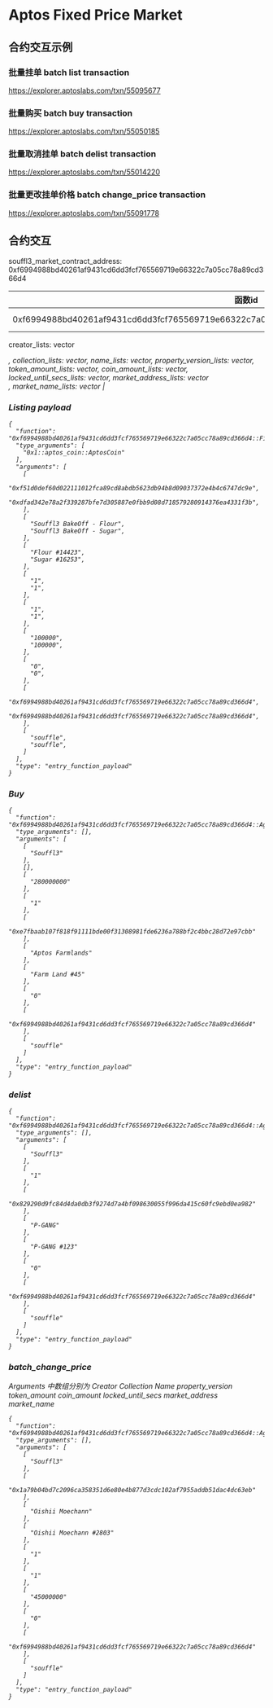 # Aptos Fixed Price Market


## 合约交互示例

### 批量挂单 batch list transaction

https://explorer.aptoslabs.com/txn/55095677

### 批量购买 batch buy transaction

https://explorer.aptoslabs.com/txn/55050185

### 批量取消挂单 batch delist transaction

https://explorer.aptoslabs.com/txn/55014220


### 批量更改挂单价格 batch change_price transaction

https://explorer.aptoslabs.com/txn/55091778

## 合约交互

souffl3_market_contract_address: 0xf6994988bd40261af9431cd6dd3fcf765569719e66322c7a05cc78a89cd366d4

| 函数id | 入参泛型 | 入参  |
|------|--|---|
| 0xf6994988bd40261af9431cd6dd3fcf765569719e66322c7a05cc78a89cd366d4::FixedPriceMarket::batch_list_script | 0x1::aptos_coin::AptosCoin |  token_owner: &signer,
creator_lists: vector<address>,
collection_lists: vector<String>,
name_lists: vector<String>,
property_version_lists: vector<u64>,
token_amount_lists: vector<u64>,
coin_amount_lists: vector<u64>,
locked_until_secs_lists: vector<u64>,
market_address_lists: vector<address>,
market_name_lists: vector<String>   |

### Listing payload

```
{
  "function": "0xf6994988bd40261af9431cd6dd3fcf765569719e66322c7a05cc78a89cd366d4::FixedPriceMarket::batch_list_script",
  "type_arguments": [
    "0x1::aptos_coin::AptosCoin"
  ],
  "arguments": [
    [
      "0xf51d0def60d022111012fca89cd8abdb5623db94b8d09037372e4b4c6747dc9e",
      "0xdfad342e78a2f339287bfe7d305887e0fbb9d08d718579280914376ea4331f3b",
    ],
    [
      "Souffl3 BakeOff - Flour",
      "Souffl3 BakeOff - Sugar",
    ],
    [
      "Flour #14423",
      "Sugar #16253",
    ],
    [
      "1",
      "1",
    ],
    [
      "1",
      "1",
    ],
    [
      "100000",
      "100000",
    ],
    [
      "0",
      "0",
    ],
    [
      "0xf6994988bd40261af9431cd6dd3fcf765569719e66322c7a05cc78a89cd366d4",
      "0xf6994988bd40261af9431cd6dd3fcf765569719e66322c7a05cc78a89cd366d4",
    ],
    [
      "souffle",
      "souffle",
    ]
  ],
  "type": "entry_function_payload"
}
```

### Buy

```
{
  "function": "0xf6994988bd40261af9431cd6dd3fcf765569719e66322c7a05cc78a89cd366d4::Aggregator::batch_buy_script_V1",
  "type_arguments": [],
  "arguments": [
    [
      "Souffl3"
    ],
    [],
    [
      "280000000"
    ],
    [
      "1"
    ],
    [
      "0xe7fbaab107f818f91111bde00f31308981fde6236a788bf2c4bbc28d72e97cbb"
    ],
    [
      "Aptos Farmlands"
    ],
    [
      "Farm Land #45"
    ],
    [
      "0"
    ],
    [
      "0xf6994988bd40261af9431cd6dd3fcf765569719e66322c7a05cc78a89cd366d4"
    ],
    [
      "souffle"
    ]
  ],
  "type": "entry_function_payload"
}

```

### delist

```
{
  "function": "0xf6994988bd40261af9431cd6dd3fcf765569719e66322c7a05cc78a89cd366d4::Aggregator::batch_delist_script_V1",
  "type_arguments": [],
  "arguments": [
    [
      "Souffl3"
    ],
    [
      "1"
    ],
    [
      "0x829290d9fc84d4da0db3f9274d7a4bf098630055f996da415c60fc9ebd0ea982"
    ],
    [
      "P-GANG"
    ],
    [
      "P-GANG #123"
    ],
    [
      "0"
    ],
    [
      "0xf6994988bd40261af9431cd6dd3fcf765569719e66322c7a05cc78a89cd366d4"
    ],
    [
      "souffle"
    ]
  ],
  "type": "entry_function_payload"
}
```

### batch_change_price

Arguments 中数组分别为
Creator
Collection
Name
property_version
token_amount
coin_amount
locked_until_secs
market_address
market_name

```
{
  "function": "0xf6994988bd40261af9431cd6dd3fcf765569719e66322c7a05cc78a89cd366d4::Aggregator::batch_change_price_script_V1",
  "type_arguments": [],
  "arguments": [
    [
      "Souffl3"
    ],
    [
      "0x1a79b04bd7c2096ca358351d6e80e4b877d3cdc102af7955addb51dac4dc63eb"
    ],
    [
      "Oishii Moechann"
    ],
    [
      "Oishii Moechann #2803"
    ],
    [
      "1"
    ],
    [
      "1"
    ],
    [
      "45000000"
    ],
    [
      "0"
    ],
    [
      "0xf6994988bd40261af9431cd6dd3fcf765569719e66322c7a05cc78a89cd366d4"
    ],
    [
      "souffle"
    ]
  ],
  "type": "entry_function_payload"
}
```
